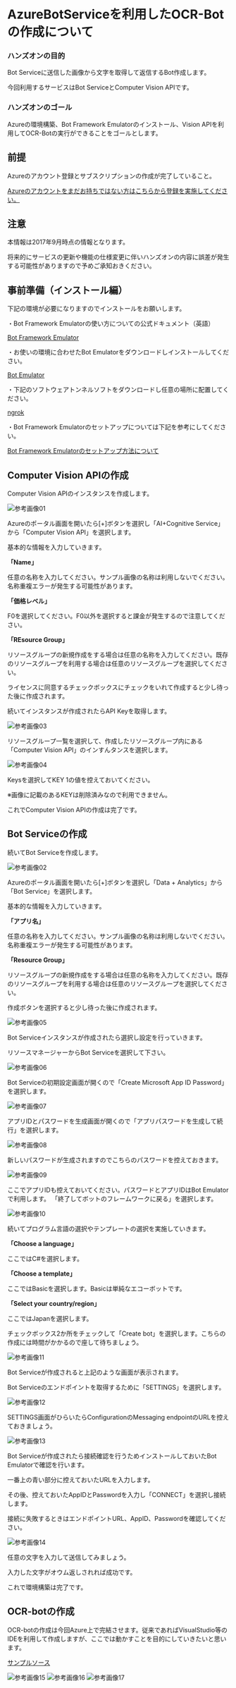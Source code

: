 # AzureBotServiceを利用したOCR-Botの作成について
### ハンズオンの目的
Bot Serviceに送信した画像から文字を取得して返信するBot作成します。

今回利用するサービスはBot ServiceとComputer Vision APIです。

### ハンズオンのゴール
Azureの環境構築、Bot Framework Emulatorのインストール、Vision APIを利用してOCR-Botの実行ができることをゴールとします。

## 前提
Azureのアカウント登録とサブスクリプションの作成が完了していること。

[Azureのアカウントをまだお持ちではない方はこちらから登録を実施してください。](https://github.com/Azure-Moku2-Study/Azure-moku2-textbook)

## 注意
本情報は2017年9月時点の情報となります。

将来的にサービスの更新や機能の仕様変更に伴いハンズオンの内容に誤差が発生する可能性がありますので予めご承知おきください。

## 事前準備（インストール編）

下記の環境が必要になりますのでインストールをお願いします。

・Bot Framework Emulatorの使い方についての公式ドキュメント（英語）

[Bot Framework Emulator](https://docs.microsoft.com/en-us/bot-framework/debug-bots-emulator)

・お使いの環境に合わせたBot Emulatorをダウンロードしインストールしてください。

[Bot Emulator](https://github.com/Microsoft/BotFramework-Emulator/releases/tag/v3.5.31)

・下記のソフトウェアトンネルソフトをダウンロードし任意の場所に配置してください。

[ngrok](https://ngrok.com/)

・Bot Framework Emulatorのセットアップについては下記を参考にしてください。

[Bot Framework Emulatorのセットアップ方法について](http://qiita.com/kingkinoko/items/eb83f8ca00c516eac29e)

## Computer Vision APIの作成
Computer Vision APIのインスタンスを作成します。

![参考画像01](https://github.com/Azure-Moku2-Study/Azure-moku2-textbook/blob/master/OCR-Bot/image/001.png)

Azureのポータル画面を開いたら[+]ボタンを選択し「AI+Cognitive Service」から「Computer Vision API」を選択します。

基本的な情報を入力していきます。

**「Name」**

任意の名称を入力してください。サンプル画像の名称は利用しないでください。名称重複エラーが発生する可能性があります。

**「価格レベル」**

F0を選択してください。F0以外を選択すると課金が発生するので注意してください。

**「REsource Group」**

リソースグループの新規作成をする場合は任意の名称を入力してください。既存のリソースグループを利用する場合は任意のリソースグループを選択してください。

ライセンスに同意するチェックボックスにチェックをいれて作成すると少し待った後に作成されます。

続いてインスタンスが作成されたらAPI Keyを取得します。

![参考画像03](https://github.com/Azure-Moku2-Study/Azure-moku2-textbook/blob/master/OCR-Bot/image/003.png)

リソースグループ一覧を選択して、作成したリソースグループ内にある「Computer Vision API」のインすんタンスを選択します。

![参考画像04](https://github.com/Azure-Moku2-Study/Azure-moku2-textbook/blob/master/OCR-Bot/image/004.png)

Keysを選択してKEY 1の値を控えておいてください。

※画像に記載のあるKEYは削除済みなので利用できません。

これでComputer Vision APIの作成は完了です。


## Bot Serviceの作成

続いてBot Serviceを作成します。

![参考画像02](https://github.com/Azure-Moku2-Study/Azure-moku2-textbook/blob/master/OCR-Bot/image/002.png)

Azureのポータル画面を開いたら[+]ボタンを選択し「Data + Analytics」から「Bot Service」を選択します。

基本的な情報を入力していきます。

**「アプリ名」**

任意の名称を入力してください。サンプル画像の名称は利用しないでください。名称重複エラーが発生する可能性があります。

**「Resource Group」**

リソースグループの新規作成をする場合は任意の名称を入力してください。既存のリソースグループを利用する場合は任意のリソースグループを選択してください。

作成ボタンを選択すると少し待った後に作成されます。


![参考画像05](https://github.com/Azure-Moku2-Study/Azure-moku2-textbook/blob/master/OCR-Bot/image/005.png)

Bot Serviceインスタンスが作成されたら選択し設定を行っていきます。

リソースマネージャーからBot Serviceを選択して下さい。

![参考画像06](https://github.com/Azure-Moku2-Study/Azure-moku2-textbook/blob/master/OCR-Bot/image/006.png)

Bot Serviceの初期設定画面が開くので「Create Microsoft App ID Password」を選択します。

![参考画像07](https://github.com/Azure-Moku2-Study/Azure-moku2-textbook/blob/master/OCR-Bot/image/007.png)

アプリIDとパスワードを生成画面が開くので「アプリパスワードを生成して続行」を選択します。

![参考画像08](https://github.com/Azure-Moku2-Study/Azure-moku2-textbook/blob/master/OCR-Bot/image/008.png)

新しいパスワードが生成されますのでこちらのパスワードを控えておきます。

![参考画像09](https://github.com/Azure-Moku2-Study/Azure-moku2-textbook/blob/master/OCR-Bot/image/009.png)

ここでアプリIDも控えておいてください。パスワードとアプリIDはBot Emulatorで利用します。
「終了してボットのフレームワークに戻る」を選択します。

![参考画像10](https://github.com/Azure-Moku2-Study/Azure-moku2-textbook/blob/master/OCR-Bot/image/010.png)

続いてプログラム言語の選択やテンプレートの選択を実施していきます。

**「Choose a language」**

ここではC#を選択します。

**「Choose a template」**

ここではBasicを選択します。Basicは単純なエコーボットです。

**「Select your country/region」**

ここではJapanを選択します。

チェックボックス2か所をチェックして「Create bot」を選択します。こちらの作成には時間がかかるので座して待ちましょう。


![参考画像11](https://github.com/Azure-Moku2-Study/Azure-moku2-textbook/blob/master/OCR-Bot/image/011.png)

Bot Serviceが作成されると上記のような画面が表示されます。

Bot Serviceのエンドポイントを取得するために「SETTINGS」を選択します。

![参考画像12](https://github.com/Azure-Moku2-Study/Azure-moku2-textbook/blob/master/OCR-Bot/image/012.png)

SETTINGS画面がひらいたらConfigurationのMessaging endpointのURLを控えておきましょう。

![参考画像13](https://github.com/Azure-Moku2-Study/Azure-moku2-textbook/blob/master/OCR-Bot/image/013.png)

Bot Serviceが作成されたら接続確認を行うためインストールしておいたBot Emulatorで確認を行います。

一番上の青い部分に控えておいたURLを入力します。

その後、控えておいたAppIDとPasswordを入力し「CONNECT」を選択し接続します。

接続に失敗するときはエンドポイントURL、AppID、Passwordを確認してください。


![参考画像14](https://github.com/Azure-Moku2-Study/Azure-moku2-textbook/blob/master/OCR-Bot/image/014.png)

任意の文字を入力して送信してみましょう。

入力した文字がオウム返しされれば成功です。

これで環境構築は完了です。

## OCR-botの作成
OCR-botの作成は今回Azure上で完結させます。従来であればVisualStudio等のIDEを利用して作成しますが、ここでは動かすことを目的にしていきたいと思います。

[サンプルソース](https://raw.githubusercontent.com/Azure-Moku2-Study/Azure-moku2-textbook/master/OCR-Bot/run.csx)

![参考画像15](https://github.com/Azure-Moku2-Study/Azure-moku2-textbook/blob/master/OCR-Bot/image/015.png)
![参考画像16](https://github.com/Azure-Moku2-Study/Azure-moku2-textbook/blob/master/OCR-Bot/image/016.png)
![参考画像17](https://github.com/Azure-Moku2-Study/Azure-moku2-textbook/blob/master/OCR-Bot/image/017.png)
